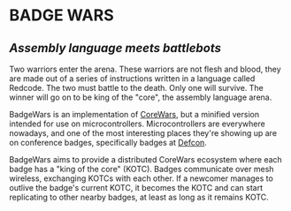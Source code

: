 BADGE WARS
==========

*Assembly language meets battlebots*
------------------------------------

Two warriors enter the arena. These warriors are not flesh and blood, they are
made out of a series of instructions written in a language called Redcode.
The two must battle to the death. Only one will survive. The winner will go on
to be king of the "core", the assembly language arena.

BadgeWars is an implementation of [CoreWars](http://www.corewars.org), but a
minified version intended for use on microcontrollers. Microcontrollers are
everywhere nowadays, and one of the most interesting places they're showing
up are on conference badges, specifically badges at [Defcon](http://defcon.org).

BadgeWars aims to provide a distributed CoreWars ecosystem where each badge
has a "king of the core" (KOTC). Badges communicate over mesh wireless, 
exchanging KOTCs with each other. If a newcomer manages to outlive the badge's
current KOTC, it becomes the KOTC and can start replicating to other nearby
badges, at least as long as it remains KOTC.
